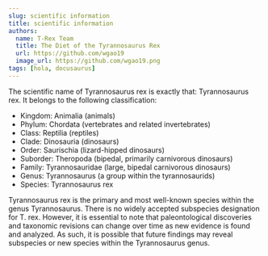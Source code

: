 ```yaml
---
slug: scientific information
title: scientific information
authors:
  name: T-Rex Team
  title: The Diet of the Tyrannosaurus Rex
  url: https://github.com/wgao19
  image_url: https://github.com/wgao19.png
tags: [hola, docusaurus]
---
```


The scientific name of Tyrannosaurus rex is exactly that: Tyrannosaurus rex. It belongs to the following classification:

- Kingdom: Animalia (animals)
- Phylum: Chordata (vertebrates and related invertebrates)
- Class: Reptilia (reptiles)
- Clade: Dinosauria (dinosaurs)
- Order: Saurischia (lizard-hipped dinosaurs)
- Suborder: Theropoda (bipedal, primarily carnivorous dinosaurs)
- Family: Tyrannosauridae (large, bipedal carnivorous dinosaurs)
- Genus: Tyrannosaurus (a group within the tyrannosaurids)
- Species: Tyrannosaurus rex

Tyrannosaurus rex is the primary and most well-known species within the genus Tyrannosaurus. There is no widely accepted subspecies designation for T. rex. However, it is essential to note that paleontological discoveries and taxonomic revisions can change over time as new evidence is found and analyzed. As such, it is possible that future findings may reveal subspecies or new species within the Tyrannosaurus genus.
